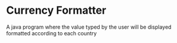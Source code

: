 # Currency Formatter

A java program  where the value typed by the user will be displayed formatted according to each country
